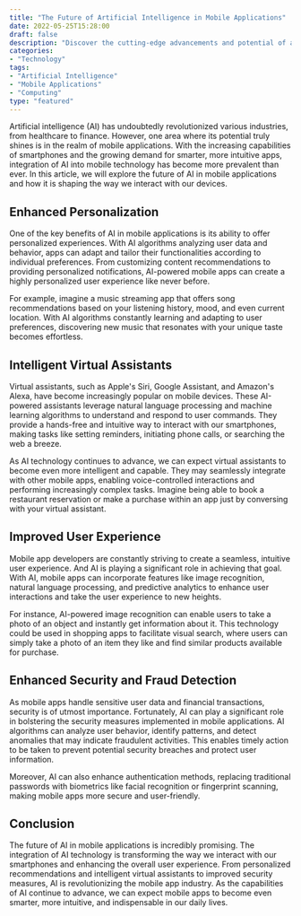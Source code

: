 ```yaml
--- 
title: "The Future of Artificial Intelligence in Mobile Applications" 
date: 2022-05-25T15:28:00 
draft: false 
description: "Discover the cutting-edge advancements and potential of artificial intelligence in the realm of mobile applications." 
categories: 
- "Technology" 
tags: 
- "Artificial Intelligence" 
- "Mobile Applications" 
- "Computing" 
type: "featured" 
--- 
```


Artificial intelligence (AI) has undoubtedly revolutionized various industries, from healthcare to finance. However, one area where its potential truly shines is in the realm of mobile applications. With the increasing capabilities of smartphones and the growing demand for smarter, more intuitive apps, integration of AI into mobile technology has become more prevalent than ever. In this article, we will explore the future of AI in mobile applications and how it is shaping the way we interact with our devices.

## Enhanced Personalization

One of the key benefits of AI in mobile applications is its ability to offer personalized experiences. With AI algorithms analyzing user data and behavior, apps can adapt and tailor their functionalities according to individual preferences. From customizing content recommendations to providing personalized notifications, AI-powered mobile apps can create a highly personalized user experience like never before.

For example, imagine a music streaming app that offers song recommendations based on your listening history, mood, and even current location. With AI algorithms constantly learning and adapting to user preferences, discovering new music that resonates with your unique taste becomes effortless.

## Intelligent Virtual Assistants

Virtual assistants, such as Apple's Siri, Google Assistant, and Amazon's Alexa, have become increasingly popular on mobile devices. These AI-powered assistants leverage natural language processing and machine learning algorithms to understand and respond to user commands. They provide a hands-free and intuitive way to interact with our smartphones, making tasks like setting reminders, initiating phone calls, or searching the web a breeze.

As AI technology continues to advance, we can expect virtual assistants to become even more intelligent and capable. They may seamlessly integrate with other mobile apps, enabling voice-controlled interactions and performing increasingly complex tasks. Imagine being able to book a restaurant reservation or make a purchase within an app just by conversing with your virtual assistant.

## Improved User Experience

Mobile app developers are constantly striving to create a seamless, intuitive user experience. And AI is playing a significant role in achieving that goal. With AI, mobile apps can incorporate features like image recognition, natural language processing, and predictive analytics to enhance user interactions and take the user experience to new heights.

For instance, AI-powered image recognition can enable users to take a photo of an object and instantly get information about it. This technology could be used in shopping apps to facilitate visual search, where users can simply take a photo of an item they like and find similar products available for purchase.

## Enhanced Security and Fraud Detection

As mobile apps handle sensitive user data and financial transactions, security is of utmost importance. Fortunately, AI can play a significant role in bolstering the security measures implemented in mobile applications. AI algorithms can analyze user behavior, identify patterns, and detect anomalies that may indicate fraudulent activities. This enables timely action to be taken to prevent potential security breaches and protect user information.

Moreover, AI can also enhance authentication methods, replacing traditional passwords with biometrics like facial recognition or fingerprint scanning, making mobile apps more secure and user-friendly.

## Conclusion

The future of AI in mobile applications is incredibly promising. The integration of AI technology is transforming the way we interact with our smartphones and enhancing the overall user experience. From personalized recommendations and intelligent virtual assistants to improved security measures, AI is revolutionizing the mobile app industry. As the capabilities of AI continue to advance, we can expect mobile apps to become even smarter, more intuitive, and indispensable in our daily lives.
